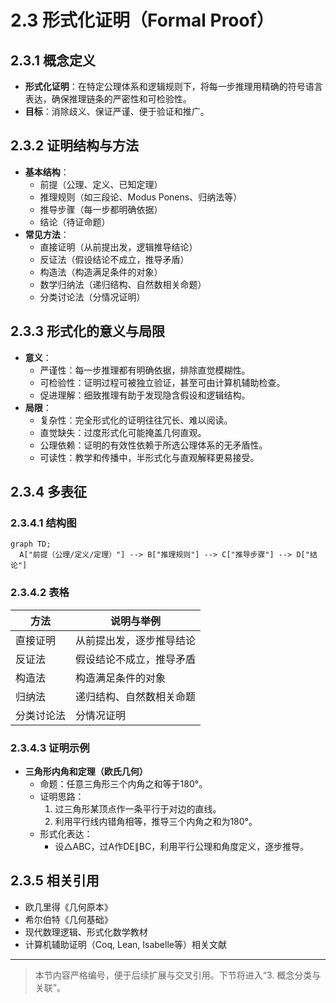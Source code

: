 # 2.3 形式化证明（Formal Proof）

## 2.3.1 概念定义

- **形式化证明**：在特定公理体系和逻辑规则下，将每一步推理用精确的符号语言表达，确保推理链条的严密性和可检验性。
- **目标**：消除歧义、保证严谨、便于验证和推广。

## 2.3.2 证明结构与方法

- **基本结构**：
  - 前提（公理、定义、已知定理）
  - 推理规则（如三段论、Modus Ponens、归纳法等）
  - 推导步骤（每一步都明确依据）
  - 结论（待证命题）
- **常见方法**：
  - 直接证明（从前提出发，逻辑推导结论）
  - 反证法（假设结论不成立，推导矛盾）
  - 构造法（构造满足条件的对象）
  - 数学归纳法（递归结构、自然数相关命题）
  - 分类讨论法（分情况证明）

## 2.3.3 形式化的意义与局限

- **意义**：
  - 严谨性：每一步推理都有明确依据，排除直觉模糊性。
  - 可检验性：证明过程可被独立验证，甚至可由计算机辅助检查。
  - 促进理解：细致推理有助于发现隐含假设和逻辑结构。
- **局限**：
  - 复杂性：完全形式化的证明往往冗长、难以阅读。
  - 直觉缺失：过度形式化可能掩盖几何直观。
  - 公理依赖：证明的有效性依赖于所选公理体系的无矛盾性。
  - 可读性：教学和传播中，半形式化与直观解释更易接受。

## 2.3.4 多表征

### 2.3.4.1 结构图

```mermaid
graph TD;
  A["前提（公理/定义/定理）"] --> B["推理规则"] --> C["推导步骤"] --> D["结论"]
```

### 2.3.4.2 表格

| 方法         | 说明与举例                                 |
|--------------|-------------------------------------------|
| 直接证明     | 从前提出发，逐步推导结论                   |
| 反证法       | 假设结论不成立，推导矛盾                   |
| 构造法       | 构造满足条件的对象                         |
| 归纳法       | 递归结构、自然数相关命题                   |
| 分类讨论法   | 分情况证明                                 |

### 2.3.4.3 证明示例

- **三角形内角和定理（欧氏几何）**
  - 命题：任意三角形三个内角之和等于180°。
  - 证明思路：
    1. 过三角形某顶点作一条平行于对边的直线。
    2. 利用平行线内错角相等，推导三个内角之和为180°。
  - 形式化表达：
    - 设△ABC，过A作DE∥BC，利用平行公理和角度定义，逐步推导。

## 2.3.5 相关引用

- 欧几里得《几何原本》
- 希尔伯特《几何基础》
- 现代数理逻辑、形式化数学教材
- 计算机辅助证明（Coq, Lean, Isabelle等）相关文献

---

> 本节内容严格编号，便于后续扩展与交叉引用。下节将进入“3. 概念分类与关联”。
